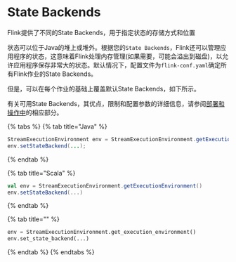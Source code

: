 # State Backends

Flink提供了不同的State Backends，用于指定状态的存储方式和位置

状态可以位于Java的堆上或堆外。根据您的`State Backends`，Flink还可以管理应用程序的状态，这意味着Flink处理内存管理\(如果需要，可能会溢出到磁盘\)，以允许应用程序保存非常大的状态。默认情况下，配置文件为`flink-conf.yaml`确定所有Flink作业的State Backends。

但是，可以在每个作业的基础上覆盖默认State Backends，如下所示。

有关可用State Backends，其优点，限制和配置参数的详细信息，请参阅[部署和操作中](https://ci.apache.org/projects/flink/flink-docs-release-1.7/ops/state/state_backends.html)的相应部分。

{% tabs %}
{% tab title="Java" %}
```java
StreamExecutionEnvironment env = StreamExecutionEnvironment.getExecutionEnvironment();
env.setStateBackend(...);
```
{% endtab %}

{% tab title="Scala" %}
```scala
val env = StreamExecutionEnvironment.getExecutionEnvironment()
env.setStateBackend(...)
```
{% endtab %}

{% tab title="" %}
```python
env = StreamExecutionEnvironment.get_execution_environment()
env.set_state_backend(...)
```
{% endtab %}
{% endtabs %}

